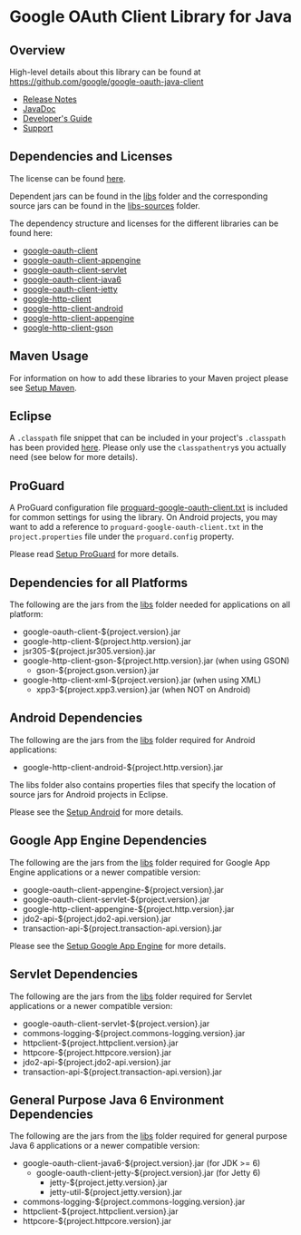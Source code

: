 # Google OAuth Client Library for Java

## Overview

High-level details about this library can be found at
https://github.com/google/google-oauth-java-client

* [Release Notes][release-notes]
* [JavaDoc][javadoc]
* [Developer's Guide][developers-guide]
* [Support][support]

## Dependencies and Licenses

The license can be found [here](LICENSE.txt).

Dependent jars can be found in the [libs](libs) folder and the corresponding source jars can be
found in the [libs-sources](libs-sources) folder.

The dependency structure and licenses for the different libraries can be found here:

* [google-oauth-client](dependencies/google-oauth-client-dependencies.html)
* [google-oauth-client-appengine](dependencies/google-oauth-client-appengine-dependencies.html)
* [google-oauth-client-servlet](dependencies/google-oauth-client-servlet-dependencies.html)
* [google-oauth-client-java6](dependencies/google-oauth-client-java6-dependencies.html)
* [google-oauth-client-jetty](dependencies/google-oauth-client-jetty-dependencies.html)
* [google-http-client](dependencies/google-http-client-dependencies.html)
* [google-http-client-android](dependencies/google-http-client-android-dependencies.html)
* [google-http-client-appengine](dependencies/google-http-client-appengine-dependencies.html)
* [google-http-client-gson](dependencies/google-http-client-gson-dependencies.html)

## Maven Usage

For information on how to add these libraries to your Maven project please see
[Setup Maven][setup-maven].

## Eclipse

A `.classpath` file snippet that can be included in your project's `.classpath` has been provided
[here](.classpath). Please only use the `classpathentry`s you actually need (see below for more
details).

## ProGuard

A ProGuard configuration file [proguard-google-oauth-client.txt](proguard-google-oauth-client.txt)
is included for common settings for using the library. On Android projects, you may want to add a
reference to `proguard-google-oauth-client.txt` in the `project.properties` file under the
`proguard.config` property.

Please read [Setup ProGuard][proguard-setup] for more details.

## Dependencies for all Platforms

The following are the jars from the [libs](libs) folder needed for applications on all platform:

* google-oauth-client-${project.version}.jar
* google-http-client-${project.http.version}.jar
* jsr305-${project.jsr305.version}.jar
* google-http-client-gson-${project.http.version}.jar (when using GSON)
  * gson-${project.gson.version}.jar
* google-http-client-xml-${project.version}.jar (when using XML)
  * xpp3-${project.xpp3.version}.jar (when NOT on Android)

## Android Dependencies

The following are the jars from the [libs](libs) folder required for Android applications:

* google-http-client-android-${project.http.version}.jar

The libs folder also contains properties files that specify the location of source jars for Android
projects in Eclipse.

Please see the [Setup Android][android-setup] for more details.

## Google App Engine Dependencies

The following are the jars from the [libs](libs) folder required for Google App Engine applications
or a newer compatible version:

* google-oauth-client-appengine-${project.version}.jar
* google-oauth-client-servlet-${project.version}.jar
* google-http-client-appengine-${project.http.version}.jar
* jdo2-api-${project.jdo2-api.version}.jar
* transaction-api-${project.transaction-api.version}.jar

Please see the [Setup Google App Engine][appengine-setup] for more details.

## Servlet Dependencies

The following are the jars from the [libs](libs) folder required for Servlet applications or a newer
compatible version:

* google-oauth-client-servlet-${project.version}.jar
* commons-logging-${project.commons-logging.version}.jar
* httpclient-${project.httpclient.version}.jar
* httpcore-${project.httpcore.version}.jar
* jdo2-api-${project.jdo2-api.version}.jar
* transaction-api-${project.transaction-api.version}.jar

## General Purpose Java 6 Environment Dependencies

The following are the jars from the [libs](libs) folder required for general purpose Java 6
applications or a newer compatible version:

* google-oauth-client-java6-${project.version}.jar (for JDK >= 6)
  * google-oauth-client-jetty-${project.version}.jar (for Jetty 6)
    * jetty-${project.jetty.version}.jar
    * jetty-util-${project.jetty.version}.jar
* commons-logging-${project.commons-logging.version}.jar
* httpclient-${project.httpclient.version}.jar
* httpcore-${project.httpcore.version}.jar

[release-notes]: https://github.com/google/google-oauth-java-client/releases/tag/${project.version}
[javadoc]: https://google.github.io/google-oauth-java-client/releases/${project.version}/javadoc/index.html
[developers-guide]: https://developers.google.com/api-client-library/java/google-oauth-java-client/
[support]: https://developers.google.com/api-client-library/java/google-oauth-java-client/support
[setup-maven]: https://developers.google.com/api-client-library/java/google-oauth-java-client/setup#maven
[proguard-setup]: https://developers.google.com/api-client-library/java/google-http-java-client/setup#proguard
[android-setup]: https://developers.google.com/api-client-library/java/google-http-java-client/setup#android
[appengine-setup]: https://developers.google.com/api-client-library/java/google-oauth-java-client/setup#google_app_engine
